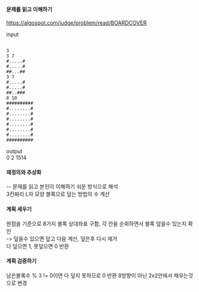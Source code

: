 #### 문제를 읽고 이해하기
https://algospot.com/judge/problem/read/BOARDCOVER

input</br>

<code>
3
3 7 
#.....# 
#.....# 
##...## 
3 7 
#.....# 
#.....# 
##..### 
8 10 
########## 
#........# 
#........# 
#........# 
#........# 
#........# 
#........# 
########## 
</code>


output</br>
0
2
1514
 
#### 재정의와 추상화<br>
-- 문제를 읽고 본인이 이해하기 쉬운 방식으로 해석<br>
3칸짜리 L자 모양 블록으로 덮는 방법의 수 계산

#### 계획 세우기<br>
원점을 기준으로 8가지 블록 상대좌표 구함, 각 칸을 순회하면서 블록 덮을수 있는지 확인<br>
-> 덮을수 있으면 덮고 다음 계산, 덮은후 다시 제거<br>
다 덮으면 1, 못덮으면 0 반환

#### 계획 검증하기
남은블록수 % 3 != 0이면 다 덮지 못하므로 0 반환
8방향이 아닌 2x2안에서 채우는것으로 변경
